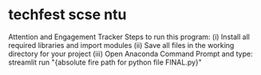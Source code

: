 # techfest scse ntu
Attention and Engagement Tracker
Steps to run this program:
(i) Install all required libraries and import modules
(ii) Save all files in the working directory for your project
(iii) Open Anaconda Command Prompt and type: streamlit run "{absolute fire path for python file FINAL.py}"
